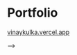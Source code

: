 # Portfolio

[vinaykulka.vercel.app](https://vinaykulka.vercel.app)

<!-- use this following code to compress large size video. -->
<!-- PS: you can do \* to compress all the videos in a folder -->

<!-- for file in C:/Users/Kulka/OneDrive/Documents/GitHub/portfolio/public/2024/*/*.mp4; do ffmpeg -i "$file" -c:v libx264 -crf 28 -preset medium -an -fs 10M -y "${file%.*}_temp.mp4" && mv "${file%.*}_temp.mp4" "$file"; done

for file in C:/Users/Kulka/OneDrive/Documents/GitHub/portfolio/public/2024/*{dec,jun,jul,may,oct,sept}/*.mp4; do ffmpeg -i "$file" -c:v libx264 -crf 28 -preset medium -an -fs 5M -y "${file%.*}_temp.mp4" && mv "${file%.*}_temp.mp4" "$file"; done

max=4; for i in `seq 2 $max`; do for file in C:/Users/Kulka/OneDrive/Documents/GitHub/portfolio/public/2024/*/concert.mp4; do ffmpeg -i "$file" -c:v libx264 -crf 28 -preset medium -an -fs 5M -y "${file%.*}_temp.mp4" && mv "${file%.*}_temp.mp4" "$file"; done; done --> -->
